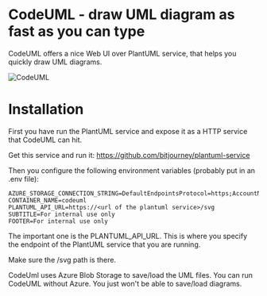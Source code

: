 # CodeUML - draw UML diagram as fast as you can type

CodeUML offers a nice Web UI over PlantUML service, that helps you quickly draw UML diagrams. 

![CodeUML](https://raw.githubusercontent.com/oazabir/codeuml/master/img/codeuml-op.gif)

# Installation

First you have run the PlantUML service and expose it as a HTTP service that CodeUML can hit.

Get this service and run it:
https://github.com/bitjourney/plantuml-service

Then you configure the following environment variables (probably put in an .env file): 

```
AZURE_STORAGE_CONNECTION_STRING=DefaultEndpointsProtocol=https;AccountName=codeuml;AccountKey=...;EndpointSuffix=core.windows.net
CONTAINER_NAME=codeuml
PLANTUML_API_URL=https://<url of the plantuml service>/svg
SUBTITLE=For internal use only
FOOTER=For internal use only
```

The important one is the PLANTUML_API_URL. This is where you specify the endpoint of the PlantUML service that you are running.

Make sure the /svg path is there. 

CodeUml uses Azure Blob Storage to save/load the UML files. You can run CodeUML without Azure. You just won't be able to save/load diagrams. 

